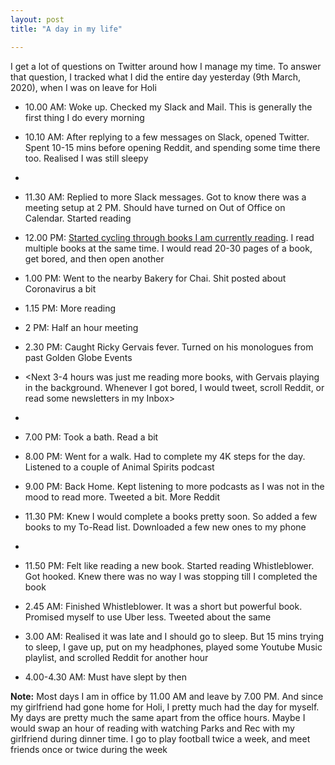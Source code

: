 ```yaml
---
layout: post
title: "A day in my life"

---
```


I get a lot of questions on Twitter around how I manage my time. To answer that question, I tracked what I did the entire day yesterday (9th March, 2020), when I was on leave for Holi

- 10.00 AM: Woke up. Checked my Slack and Mail. This is generally the first thing I do every morning

- 10.10 AM: After replying to a few messages on Slack, opened Twitter. Spent 10-15 mins before opening Reddit, and spending some time there too. Realised I was still sleepy

- <Slept for another hour>

- 11.30 AM: Replied to more Slack messages. Got to know there was a meeting setup at 2 PM. Should have turned on Out of Office on Calendar. Started reading

- 12.00 PM: [Started cycling through books I am currently reading](https://manassaloi.com/2020/02/08/books-list.html). I read multiple books at the same time. I would read 20-30 pages of a book, get bored, and then open another

- 1.00 PM: Went to the nearby Bakery for Chai. Shit posted about Coronavirus a bit

- 1.15 PM: More reading

- 2 PM: Half an hour meeting

- 2.30 PM: Caught Ricky Gervais fever. Turned on his monologues from past Golden Globe Events

- <Next 3-4 hours was just me reading more books, with Gervais playing in the background. Whenever I got bored, I would tweet, scroll Reddit, or read some newsletters in my Inbox>

- <Slept for another hour>

- 7.00 PM: Took a bath. Read a bit

- 8.00 PM: Went for a walk. Had to complete my 4K steps for the day. Listened to a couple of Animal Spirits podcast

- 9.00 PM: Back Home. Kept listening to more podcasts as I was not in the mood to read more. Tweeted a bit. More Reddit

- 11.30 PM: Knew I would complete a books pretty soon. So added a few books to my To-Read list. Downloaded a few new ones to my phone

- <Late dinner>

- 11.50 PM: Felt like reading a new book. Started reading Whistleblower. Got hooked. Knew there was no way I was stopping till I completed the book

- 2.45 AM: Finished Whistleblower. It was a short but powerful book. Promised myself to use Uber less. Tweeted about the same

- 3.00 AM: Realised it was late and I should go to sleep. But 15 mins trying to sleep, I gave up, put on my headphones, played some Youtube Music playlist, and scrolled Reddit for another hour

- 4.00-4.30 AM: Must have slept by then

**Note:** Most days I am in office by 11.00 AM and leave by 7.00 PM. And since my girlfriend had gone home for Holi, I pretty much had the day for myself. My days are pretty much the same apart from the office hours. Maybe I would swap an hour of reading with watching Parks and Rec with my girlfriend during dinner time. I go to play football twice a week, and meet friends once or twice during the week
